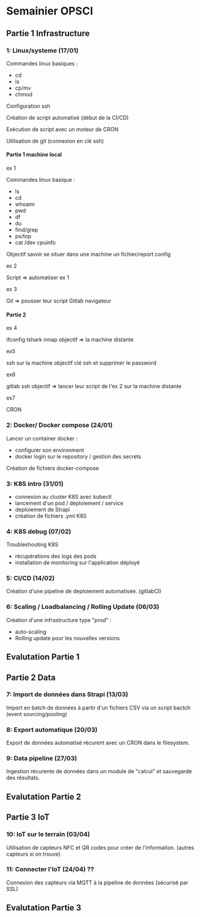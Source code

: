# Semainier OPSCI

## Partie 1 Infrastructure

### 1: Linux/systeme (17/01)

Commandes linux basiques :

- cd
- ls
- cp/mv
- chmod

Configuration ssh

Création de script automatisé (début de la CI/CD)

Exécution de script avec un moteur de CRON

Utilisation de git (connexion en clé ssh)

#### Partie 1 machine local

ex 1

Commandes linux basique :

- ls
- cd
- whoami
- pwd
- df
- du
- find/grep
- ps/top
- cat /dev cpuinfo

Objectif savoir se situer dans une machine
un fichier/report config

ex 2

Script => automatiser ex 1

ex 3

Git => pousser leur script
Gitlab navigateur

#### Partie 2

ex 4

ifconfig tshark nmap
objectif => la machine distante

ex5

ssh sur la machine
objectif clé ssh et supprimer le password

ex6

gitlab ssh
objectif => lancer leur script de l'ex 2 sur la machine distante

ex7

CRON

### 2: Docker/ Docker compose (24/01)

Lancer un container docker :

- configurer son environment
- docker login sur le repository / gestion des secrets

Création de fichiers docker-compose

### 3: K8S intro (31/01)

- connexion au cluster K8S avec kubectl
- lancement d'un pod / deploiement / service
- deploiement de Strapi
- création de fichiers .yml K8S

### 4: K8S debug (07/02)

Troubleshooting K8S

- récupérations des logs des pods
- installation de monitoring sur l'application déployé

### 5: CI/CD (14/02)

Création d'une pipeline de deploiement automatisée. (gitlabCI)

### 6: Scaling / Loadbalancing / Rolling Update (06/03)

Création d'une infrastructure type "prod" :

- auto-scaling
- Rolling update pour les nouvelles versions

## Evalutation Partie 1

## Partie 2 Data

### 7: Import de données dans Strapi (13/03)

Import en batch de données à partir d'un fichiers CSV via un script bactch (event sourcing/pooling)

### 8: Export automatique (20/03)

Export de données automatisé récurent avec un CRON dans le filesystem.

### 9: Data pipeline (27/03)

Ingestion récurente de données dans un module de "calcul" et sauvegarde des résultats.

## Evalutation Partie 2

## Partie 3 IoT

### 10: IoT sur le terrain (03/04)

Utilisation de capteurs NFC et QR codes pour créer de l'information. (autres capteurs si on trouve)

### 11: Connecter l'IoT (24/04) ??

Connexion des capteurs via MQTT à la pipeline de données (sécurisé par SSL)

## Evalutation Partie 3
